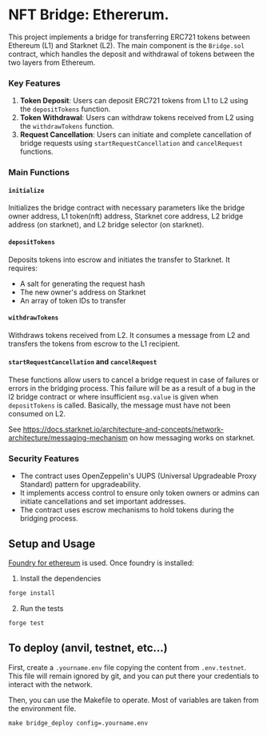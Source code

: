 # NFT Bridge: Ethererum.

This project implements a bridge for transferring ERC721 tokens between Ethereum (L1) and Starknet (L2). The main component is the `Bridge.sol` contract, which handles the deposit and withdrawal of tokens between the two layers from Ethereum.

### Key Features

1. **Token Deposit**: Users can deposit ERC721 tokens from L1 to L2 using the `depositTokens` function.
2. **Token Withdrawal**: Users can withdraw tokens received from L2 using the `withdrawTokens` function.
3. **Request Cancellation**: Users can initiate and complete cancellation of bridge requests using `startRequestCancellation` and `cancelRequest` functions.

### Main Functions

#### `initialize`
Initializes the bridge contract with necessary parameters like the bridge owner address, L1 token(nft) address, Starknet core address, L2 bridge address (on starknet), and L2 bridge selector (on starknet).

#### `depositTokens`
Deposits tokens into escrow and initiates the transfer to Starknet. It requires:
- A salt for generating the request hash
- The new owner's address on Starknet
- An array of token IDs to transfer

#### `withdrawTokens`
Withdraws tokens received from L2. It consumes a message from L2 and transfers the tokens from escrow to the L1 recipient.

#### `startRequestCancellation` and `cancelRequest`
These functions allow users to cancel a bridge request in case of failures or errors in the bridging process. This failure will be as a result of a bug in the l2 bridge contract or where insufficient `msg.value` is given when `depositTokens` is called. Basically, the message must have not been consumed on L2.

See https://docs.starknet.io/architecture-and-concepts/network-architecture/messaging-mechanism on how messaging works on starknet.

### Security Features

- The contract uses OpenZeppelin's UUPS (Universal Upgradeable Proxy Standard) pattern for upgradeability.
- It implements access control to ensure only token owners or admins can initiate cancellations and set important addresses.
- The contract uses escrow mechanisms to hold tokens during the bridging process.




## Setup and Usage

[Foundry for ethereum](https://book.getfoundry.sh/) is used. Once foundry is installed:

1. Install the dependencies

```bash
forge install
```

2. Run the tests

```bash
forge test
```

## To deploy (anvil, testnet, etc...)

First, create a `.yourname.env` file copying the content from `.env.testnet`.
This file will remain ignored by git, and you can put there your credentials
to interact with the network.

Then, you can use the Makefile to operate. Most of variables are taken from
the environment file.

`make bridge_deploy config=.yourname.env`
<br><br><br><br>
